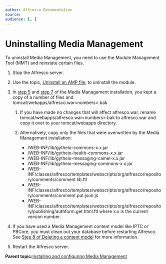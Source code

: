 ```yaml
---
author: Alfresco Documentation
source: 
audience: [, ]
---
```


# Uninstalling Media Management

To uninstall Media Management, you need to use the Module Management Tool \(MMT\) and reinstate certain files.

1.  Stop the Alfresco server.

2.  Use the topic, [Uninstall an AMP file](http://docs.alfresco.com/5.2/tasks/uninstall-amp.html), to uninstall the module.

3.  In [step 5](mm-install.md#step5) and [step 7](mm-install.md#step7) of the Media Management installation, you kept a copy of a number of files and tomcat/webapps/alfresco.war<numbers\>.bak.

    1.  If you have made no changes that will affect alfresco.war, rename tomcat/webapps/alfresco.war<numbers\>.bak to alfresco.war and copy it over to your tomcat/webapps directory.

    2.  Alternatively, copy only the files that were overwritten by the Media Management installation:

        -   /WEB-INF/lib/gytheio-commons-x.x.jar
        -   /WEB-INF/lib/gytheio-health-commons-x.x.jar
        -   /WEB-INF/lib/gytheio-messaging-camel-x.x.jar
        -   /WEB-INF/lib/gytheio-messaging-commons-x.x.jar
        -   /WEB-INF/classes/alfresco/templates/webscripts/org/alfresco/repository/comments/comment.lib.ftl
        -   /WEB-INF/classes/alfresco/templates/webscripts/org/alfresco/repository/comments/comment.put.json.js
        -   /WEB-INF/classes/alfresco/templates/webscripts/org/alfresco/repository/publishing/authform.get.html.ftl
        where x.x is the current version number.

4.  If you have used a Media Management content model like IPTC or PBCore, you must clean out your database before restarting Alfresco. See [Step 8 of Deleting a content model](http://docs.alfresco.com/5.2/tasks/deploy-dynamic.html#deploy-dynamic/delete) for more information.

5.  Restart the Alfresco server.


**Parent topic:**[Installing and configuring Media Management](../concepts/mm-install-overview.md)

